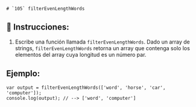     # `105` filterEvenLengthWords

## 📝 Instrucciones:

1. Escribe una función llamada `filterEvenLengthWords`. Dado un array de strings, `filterEvenLengthWords` retorna un array que contenga solo los elementos del array cuya longitud es un número par.

## Ejemplo:

```Js
var output = filterEvenLengthWords(['word', 'horse', 'car', 'computer']);
console.log(output); // --> ['word', 'computer']
```
